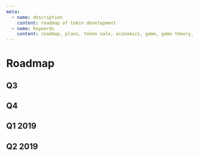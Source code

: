 ```yaml
---
meta:
  - name: description
    content: roadmap of tokin development
  - name: keywords
    content: roadmap, plans, token sale, economics, game, game theory, crypto, blockchain
---
```


# Roadmap

## Q3

## Q4

## Q1 2019

## Q2 2019
